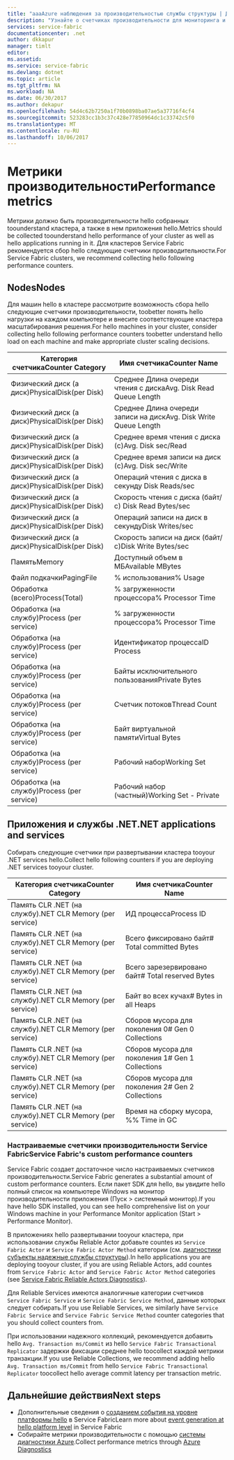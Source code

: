 ```yaml
---
title: "aaaAzure наблюдения за производительностью службы структуры | Документы Microsoft"
description: "Узнайте о счетчиках производительности для мониторинга и диагностики кластеров Azure Service Fabric."
services: service-fabric
documentationcenter: .net
author: dkkapur
manager: timlt
editor: 
ms.assetid: 
ms.service: service-fabric
ms.devlang: dotnet
ms.topic: article
ms.tgt_pltfrm: NA
ms.workload: NA
ms.date: 06/30/2017
ms.author: dekapur
ms.openlocfilehash: 54d4c62b7250a1f70b0898ba07ae5a37716f4cf4
ms.sourcegitcommit: 523283cc1b3c37c428e77850964dc1c33742c5f0
ms.translationtype: MT
ms.contentlocale: ru-RU
ms.lasthandoff: 10/06/2017
---
```

# <a name="performance-metrics"></a><span data-ttu-id="6201c-103">Метрики производительности</span><span class="sxs-lookup"><span data-stu-id="6201c-103">Performance metrics</span></span>

<span data-ttu-id="6201c-104">Метрики должно быть производительности hello собранных toounderstand кластера, а также в нем приложения hello.</span><span class="sxs-lookup"><span data-stu-id="6201c-104">Metrics should be collected toounderstand hello performance of your cluster as well as hello applications running in it.</span></span> <span data-ttu-id="6201c-105">Для кластеров Service Fabric рекомендуется сбор hello следующие счетчики производительности.</span><span class="sxs-lookup"><span data-stu-id="6201c-105">For Service Fabric clusters, we recommend collecting hello following performance counters.</span></span>

## <a name="nodes"></a><span data-ttu-id="6201c-106">Nodes</span><span class="sxs-lookup"><span data-stu-id="6201c-106">Nodes</span></span>

<span data-ttu-id="6201c-107">Для машин hello в кластере рассмотрите возможность сбора hello следующие счетчики производительности, toobetter понять hello нагрузки на каждом компьютере и внесите соответствующие кластера масштабирования решения.</span><span class="sxs-lookup"><span data-stu-id="6201c-107">For hello machines in your cluster, consider collecting hello following performance counters toobetter understand hello load on each machine and make appropriate cluster scaling decisions.</span></span>

| <span data-ttu-id="6201c-108">Категория счетчика</span><span class="sxs-lookup"><span data-stu-id="6201c-108">Counter Category</span></span> | <span data-ttu-id="6201c-109">Имя счетчика</span><span class="sxs-lookup"><span data-stu-id="6201c-109">Counter Name</span></span> |
| --- | --- |
| <span data-ttu-id="6201c-110">Физический диск (а диск)</span><span class="sxs-lookup"><span data-stu-id="6201c-110">PhysicalDisk(per Disk)</span></span> | <span data-ttu-id="6201c-111">Среднее Длина очереди чтения с диска</span><span class="sxs-lookup"><span data-stu-id="6201c-111">Avg. Disk Read Queue Length</span></span> |
| <span data-ttu-id="6201c-112">Физический диск (а диск)</span><span class="sxs-lookup"><span data-stu-id="6201c-112">PhysicalDisk(per Disk)</span></span> | <span data-ttu-id="6201c-113">Среднее Длина очереди записи на диск</span><span class="sxs-lookup"><span data-stu-id="6201c-113">Avg. Disk Write Queue Length</span></span> |
| <span data-ttu-id="6201c-114">Физический диск (а диск)</span><span class="sxs-lookup"><span data-stu-id="6201c-114">PhysicalDisk(per Disk)</span></span> | <span data-ttu-id="6201c-115">Среднее время чтения с диска (с)</span><span class="sxs-lookup"><span data-stu-id="6201c-115">Avg. Disk sec/Read</span></span> |
| <span data-ttu-id="6201c-116">Физический диск (а диск)</span><span class="sxs-lookup"><span data-stu-id="6201c-116">PhysicalDisk(per Disk)</span></span> | <span data-ttu-id="6201c-117">Среднее время записи на диск (с)</span><span class="sxs-lookup"><span data-stu-id="6201c-117">Avg. Disk sec/Write</span></span> |
| <span data-ttu-id="6201c-118">Физический диск (а диск)</span><span class="sxs-lookup"><span data-stu-id="6201c-118">PhysicalDisk(per Disk)</span></span> | <span data-ttu-id="6201c-119">Операций чтения с диска в секунду </span><span class="sxs-lookup"><span data-stu-id="6201c-119">Disk Reads/sec</span></span> |
| <span data-ttu-id="6201c-120">Физический диск (а диск)</span><span class="sxs-lookup"><span data-stu-id="6201c-120">PhysicalDisk(per Disk)</span></span> | <span data-ttu-id="6201c-121">Скорость чтения с диска (байт/с) </span><span class="sxs-lookup"><span data-stu-id="6201c-121">Disk Read Bytes/sec</span></span> |
| <span data-ttu-id="6201c-122">Физический диск (а диск)</span><span class="sxs-lookup"><span data-stu-id="6201c-122">PhysicalDisk(per Disk)</span></span> | <span data-ttu-id="6201c-123">Операций записи на диск в секунду</span><span class="sxs-lookup"><span data-stu-id="6201c-123">Disk Writes/sec</span></span> |
| <span data-ttu-id="6201c-124">Физический диск (а диск)</span><span class="sxs-lookup"><span data-stu-id="6201c-124">PhysicalDisk(per Disk)</span></span> | <span data-ttu-id="6201c-125">Скорость записи на диск (байт/с)</span><span class="sxs-lookup"><span data-stu-id="6201c-125">Disk Write Bytes/sec</span></span> |
| <span data-ttu-id="6201c-126">Память</span><span class="sxs-lookup"><span data-stu-id="6201c-126">Memory</span></span> | <span data-ttu-id="6201c-127">Доступный объем в МБ</span><span class="sxs-lookup"><span data-stu-id="6201c-127">Available MBytes</span></span> |
| <span data-ttu-id="6201c-128">Файл подкачки</span><span class="sxs-lookup"><span data-stu-id="6201c-128">PagingFile</span></span> | <span data-ttu-id="6201c-129">% использования</span><span class="sxs-lookup"><span data-stu-id="6201c-129">% Usage</span></span> |
| <span data-ttu-id="6201c-130">Обработка (всего)</span><span class="sxs-lookup"><span data-stu-id="6201c-130">Process(Total)</span></span> | <span data-ttu-id="6201c-131">% загруженности процессора</span><span class="sxs-lookup"><span data-stu-id="6201c-131">% Processor Time</span></span> |
| <span data-ttu-id="6201c-132">Обработка (на службу)</span><span class="sxs-lookup"><span data-stu-id="6201c-132">Process (per service)</span></span> | <span data-ttu-id="6201c-133">% загруженности процессора</span><span class="sxs-lookup"><span data-stu-id="6201c-133">% Processor Time</span></span> |
| <span data-ttu-id="6201c-134">Обработка (на службу)</span><span class="sxs-lookup"><span data-stu-id="6201c-134">Process (per service)</span></span> | <span data-ttu-id="6201c-135">Идентификатор процесса</span><span class="sxs-lookup"><span data-stu-id="6201c-135">ID Process</span></span> |
| <span data-ttu-id="6201c-136">Обработка (на службу)</span><span class="sxs-lookup"><span data-stu-id="6201c-136">Process (per service)</span></span> | <span data-ttu-id="6201c-137">Байты исключительного пользования</span><span class="sxs-lookup"><span data-stu-id="6201c-137">Private Bytes</span></span> |
| <span data-ttu-id="6201c-138">Обработка (на службу)</span><span class="sxs-lookup"><span data-stu-id="6201c-138">Process (per service)</span></span> | <span data-ttu-id="6201c-139">Счетчик потоков</span><span class="sxs-lookup"><span data-stu-id="6201c-139">Thread Count</span></span> |
| <span data-ttu-id="6201c-140">Обработка (на службу)</span><span class="sxs-lookup"><span data-stu-id="6201c-140">Process (per service)</span></span> | <span data-ttu-id="6201c-141">Байт виртуальной памяти</span><span class="sxs-lookup"><span data-stu-id="6201c-141">Virtual Bytes</span></span> |
| <span data-ttu-id="6201c-142">Обработка (на службу)</span><span class="sxs-lookup"><span data-stu-id="6201c-142">Process (per service)</span></span> | <span data-ttu-id="6201c-143">Рабочий набор</span><span class="sxs-lookup"><span data-stu-id="6201c-143">Working Set</span></span> |
| <span data-ttu-id="6201c-144">Обработка (на службу)</span><span class="sxs-lookup"><span data-stu-id="6201c-144">Process (per service)</span></span> | <span data-ttu-id="6201c-145">Рабочий набор (частный)</span><span class="sxs-lookup"><span data-stu-id="6201c-145">Working Set - Private</span></span> |

## <a name="net-applications-and-services"></a><span data-ttu-id="6201c-146">Приложения и службы .NET</span><span class="sxs-lookup"><span data-stu-id="6201c-146">.NET applications and services</span></span>

<span data-ttu-id="6201c-147">Собирать следующие счетчики при развертывании кластера tooyour .NET services hello.</span><span class="sxs-lookup"><span data-stu-id="6201c-147">Collect hello following counters if you are deploying .NET services tooyour cluster.</span></span> 

| <span data-ttu-id="6201c-148">Категория счетчика</span><span class="sxs-lookup"><span data-stu-id="6201c-148">Counter Category</span></span> | <span data-ttu-id="6201c-149">Имя счетчика</span><span class="sxs-lookup"><span data-stu-id="6201c-149">Counter Name</span></span> |
| --- | --- |
| <span data-ttu-id="6201c-150">Память CLR .NET (на службу)</span><span class="sxs-lookup"><span data-stu-id="6201c-150">.NET CLR Memory (per service)</span></span> | <span data-ttu-id="6201c-151">ИД процесса</span><span class="sxs-lookup"><span data-stu-id="6201c-151">Process ID</span></span> |
| <span data-ttu-id="6201c-152">Память CLR .NET (на службу)</span><span class="sxs-lookup"><span data-stu-id="6201c-152">.NET CLR Memory (per service)</span></span> | <span data-ttu-id="6201c-153">Всего фиксировано байт</span><span class="sxs-lookup"><span data-stu-id="6201c-153"># Total committed Bytes</span></span> |
| <span data-ttu-id="6201c-154">Память CLR .NET (на службу)</span><span class="sxs-lookup"><span data-stu-id="6201c-154">.NET CLR Memory (per service)</span></span> | <span data-ttu-id="6201c-155">Всего зарезервировано байт</span><span class="sxs-lookup"><span data-stu-id="6201c-155"># Total reserved Bytes</span></span> |
| <span data-ttu-id="6201c-156">Память CLR .NET (на службу)</span><span class="sxs-lookup"><span data-stu-id="6201c-156">.NET CLR Memory (per service)</span></span> | <span data-ttu-id="6201c-157">Байт во всех кучах</span><span class="sxs-lookup"><span data-stu-id="6201c-157"># Bytes in all Heaps</span></span> |
| <span data-ttu-id="6201c-158">Память CLR .NET (на службу)</span><span class="sxs-lookup"><span data-stu-id="6201c-158">.NET CLR Memory (per service)</span></span> | <span data-ttu-id="6201c-159">Сборов мусора для поколения 0</span><span class="sxs-lookup"><span data-stu-id="6201c-159"># Gen 0 Collections</span></span> |
| <span data-ttu-id="6201c-160">Память CLR .NET (на службу)</span><span class="sxs-lookup"><span data-stu-id="6201c-160">.NET CLR Memory (per service)</span></span> | <span data-ttu-id="6201c-161">Сборов мусора для поколения 1</span><span class="sxs-lookup"><span data-stu-id="6201c-161"># Gen 1 Collections</span></span> |
| <span data-ttu-id="6201c-162">Память CLR .NET (на службу)</span><span class="sxs-lookup"><span data-stu-id="6201c-162">.NET CLR Memory (per service)</span></span> | <span data-ttu-id="6201c-163">Сборов мусора для поколения 2</span><span class="sxs-lookup"><span data-stu-id="6201c-163"># Gen 2 Collections</span></span> |
| <span data-ttu-id="6201c-164">Память CLR .NET (на службу)</span><span class="sxs-lookup"><span data-stu-id="6201c-164">.NET CLR Memory (per service)</span></span> | <span data-ttu-id="6201c-165">Время на сборку мусора, %</span><span class="sxs-lookup"><span data-stu-id="6201c-165">% Time in GC</span></span> |

### <a name="service-fabrics-custom-performance-counters"></a><span data-ttu-id="6201c-166">Настраиваемые счетчики производительности Service Fabric</span><span class="sxs-lookup"><span data-stu-id="6201c-166">Service Fabric's custom performance counters</span></span>

<span data-ttu-id="6201c-167">Service Fabric создает достаточное число настраиваемых счетчиков производительности.</span><span class="sxs-lookup"><span data-stu-id="6201c-167">Service Fabric generates a substantial amount of custom performance counters.</span></span> <span data-ttu-id="6201c-168">Если пакет SDK для hello, вы увидите hello полный список на компьютере Windows на монитор производительности приложения (Пуск > системный монитор).</span><span class="sxs-lookup"><span data-stu-id="6201c-168">If you have hello SDK installed, you can see hello comprehensive list on your Windows machine in your Performance Monitor application (Start > Performance Monitor).</span></span> 

<span data-ttu-id="6201c-169">В приложениях hello развертывании tooyour кластера, при использовании службы Reliable Actor добавьте countes из `Service Fabric Actor` и `Service Fabric Actor Method` категории (см. [диагностики субъекты надежные службы структуры](service-fabric-reliable-actors-diagnostics.md)).</span><span class="sxs-lookup"><span data-stu-id="6201c-169">In hello applications you are deploying tooyour cluster, if you are using Reliable Actors, add countes from `Service Fabric Actor` and `Service Fabric Actor Method` categories (see [Service Fabric Reliable Actors Diagnostics](service-fabric-reliable-actors-diagnostics.md)).</span></span>

<span data-ttu-id="6201c-170">Для Reliable Services имеются аналогичные категории счетчиков `Service Fabric Service` и `Service Fabric Service Method`, данные которых следует собирать.</span><span class="sxs-lookup"><span data-stu-id="6201c-170">If you use Reliable Services, we similarly have `Service Fabric Service` and `Service Fabric Service Method` counter categories that you should collect counters from.</span></span> 

<span data-ttu-id="6201c-171">При использовании надежного коллекций, рекомендуется добавить hello `Avg. Transaction ms/Commit` из hello `Service Fabric Transactional Replicator` задержки фиксации среднее hello toocollect каждой метрики транзакции.</span><span class="sxs-lookup"><span data-stu-id="6201c-171">If you use Reliable Collections, we recommend adding hello `Avg. Transaction ms/Commit` from hello `Service Fabric Transactional Replicator` toocollect hello average commit latency per transaction metric.</span></span>


## <a name="next-steps"></a><span data-ttu-id="6201c-172">Дальнейшие действия</span><span class="sxs-lookup"><span data-stu-id="6201c-172">Next steps</span></span>

* <span data-ttu-id="6201c-173">Дополнительные сведения о [созданием события на уровне платформы hello](service-fabric-diagnostics-event-generation-infra.md) в Service Fabric</span><span class="sxs-lookup"><span data-stu-id="6201c-173">Learn more about [event generation at hello platform level](service-fabric-diagnostics-event-generation-infra.md) in Service Fabric</span></span>
* <span data-ttu-id="6201c-174">Собирайте метрики производительности с помощью [системы диагностики Azure](service-fabric-diagnostics-event-aggregation-wad.md).</span><span class="sxs-lookup"><span data-stu-id="6201c-174">Collect performance metrics through [Azure Diagnostics](service-fabric-diagnostics-event-aggregation-wad.md)</span></span>
